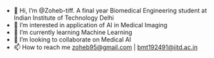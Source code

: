 - 👋 Hi, I’m @Zoheb-tiff. A final year Biomedical Engineering student at Indian Institute of Technology Delhi 
- 👀 I’m interested in application of AI in Medical Imaging
- 🌱 I’m currently learning Machine Learning
- 💞️ I’m looking to collaborate on Medical AI
- 📫 How to reach me zoheb95@gmail.com | bmt192491@iitd.ac.in

<!---
Zoheb-tiff/Zoheb-tiff is a ✨ special ✨ repository because its `README.md` (this file) appears on your GitHub profile.
You can click the Preview link to take a look at your changes.
--->
